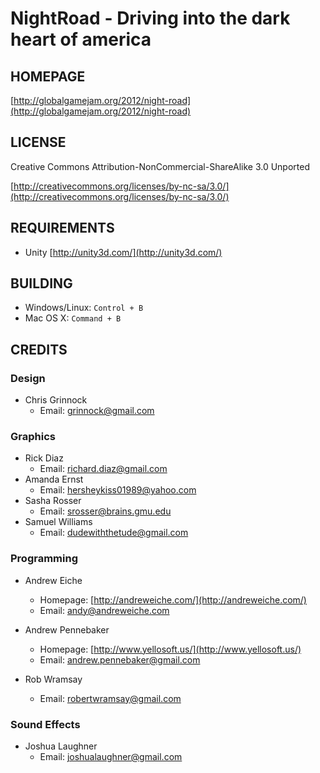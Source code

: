 # NightRoad - Driving into the dark heart of america

## HOMEPAGE

[http://globalgamejam.org/2012/night-road](http://globalgamejam.org/2012/night-road)

## LICENSE

Creative Commons Attribution-NonCommercial-ShareAlike 3.0 Unported

[http://creativecommons.org/licenses/by-nc-sa/3.0/](http://creativecommons.org/licenses/by-nc-sa/3.0/)

## REQUIREMENTS

 - Unity [http://unity3d.com/](http://unity3d.com/)

## BUILDING

 - Windows/Linux: `Control + B`
 - Mac OS X: `Command + B`

## CREDITS

### Design

 - Chris Grinnock
   - Email: <grinnock@gmail.com>

### Graphics

 - Rick Diaz
   - Email: <richard.diaz@gmail.com>
 - Amanda Ernst
   - Email: <hersheykiss01989@yahoo.com>
 - Sasha Rosser
   - Email: <srosser@brains.gmu.edu>
 - Samuel Williams
   - Email: <dudewiththetude@gmail.com>

### Programming

 - Andrew Eiche
   - Homepage: [http://andreweiche.com/](http://andreweiche.com/)
   - Email: <andy@andreweiche.com>

 - Andrew Pennebaker
   - Homepage: [http://www.yellosoft.us/](http://www.yellosoft.us/)
   - Email: <andrew.pennebaker@gmail.com>

 - Rob Wramsay
   - Email: <robertwramsay@gmail.com>

### Sound Effects

 - Joshua Laughner
   - Email: <joshualaughner@gmail.com>